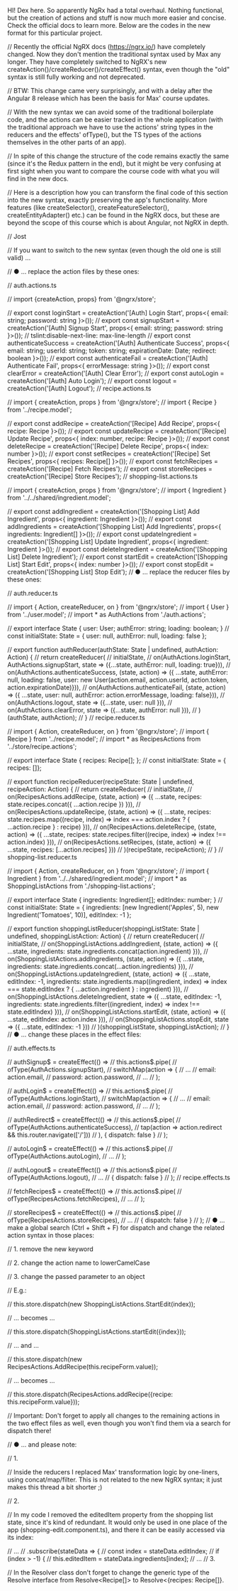 HI! Dex here. So apparently NgRx had a total overhaul. Nothing functional, but the creation of actions and stuff is now much more easier and concise.
Check the official docs to learn more.
Below are the codes in the new format for this particular project.

// Recently the official NgRX docs (https://ngrx.io/) have completely changed. Now they don't mention the traditional syntax used by Max any longer. They have completely switched to NgRX's new createAction()/createReducer()/createEffect() syntax, even though the "old" syntax is still fully working and not deprecated.

// BTW: This change came very surprisingly, and with a delay after the Angular 8 release which has been the basis for Max' course updates.

// With the new syntax we can avoid some of the traditional boilerplate code, and the actions can be easier tracked in the whole application (with the traditional approach we have to use the actions' string types in the reducers and the effects' ofType(), but the TS types of the actions themselves in the other parts of an app).

// In spite of this change the structure of the code remains exactly the same (since it's the Redux pattern in the end), but it might be very confusing at first sight when you want to compare the course code with what you will find in the new docs.

// Here is a description how you can transform the final code of this section into the new syntax, exactly preserving the app's functionality. More features (like createSelector(), createFeatureSelector(), createEntityAdapter() etc.) can be found in the NgRX docs, but these are beyond the scope of this course which is about Angular, not NgRX in depth.

// Jost

// If you want to switch to the new syntax (even though the old one is still valid) ...

// ● ... replace the action files by these ones:

// auth.actions.ts

// import {createAction, props} from '@ngrx/store';

// export const loginStart = createAction('[Auth] Login Start', props<{ email: string; password: string }>());
// export const signupStart = createAction('[Auth] Signup Start', props<{ email: string; password: string }>());
// tslint:disable-next-line: max-line-length
// export const authenticateSuccess = createAction('[Auth] Authenticate Success', props<{ email: string; userId: string; token: string; expirationDate: Date; redirect: boolean }>());
// export const authenticateFail = createAction('[Auth] Authenticate Fail', props<{ errorMessage: string }>());
// export const clearError = createAction('[Auth] Clear Error');
// export const autoLogin = createAction('[Auth] Auto Login');
// export const logout = createAction('[Auth] Logout');
// recipe.actions.ts

// import { createAction, props } from '@ngrx/store';
// import { Recipe } from '../recipe.model';

// export const addRecipe = createAction('[Recipe] Add Recipe', props<{ recipe: Recipe }>());
// export const updateRecipe = createAction('[Recipe] Update Recipe', props<{ index: number, recipe: Recipe }>());
// export const deleteRecipe = createAction('[Recipe] Delete Recipe', props<{ index: number }>());
// export const setRecipes = createAction('[Recipe] Set Recipes', props<{ recipes: Recipe[] }>());
// export const fetchRecipes = createAction('[Recipe] Fetch Recipes');
// export const storeRecipes = createAction('[Recipe] Store Recipes');
// shopping-list.actions.ts

// import { createAction, props } from '@ngrx/store';
// import { Ingredient } from '../../shared/ingredient.model';

// export const addIngredient = createAction('[Shopping List] Add Ingredient', props<{ ingredient: Ingredient }>());
// export const addIngredients = createAction('[Shopping List] Add Ingredients', props<{ ingredients: Ingredient[] }>());
// export const updateIngredient = createAction('[Shopping List] Update Ingredient', props<{ ingredient: Ingredient }>());
// export const deleteIngredient = createAction('[Shopping List] Delete Ingredient');
// export const startEdit = createAction('[Shopping List] Start Edit', props<{ index: number }>());
// export const stopEdit = createAction('[Shopping List] Stop Edit');
// ● ... replace the reducer files by these ones:

// auth.reducer.ts

// import { Action, createReducer, on } from '@ngrx/store';
// import { User } from '../user.model';
// import * as AuthActions from './auth.actions';

// export interface State { user: User; authError: string; loading: boolean; }
// const initialState: State = { user: null, authError: null, loading: false };

// export function authReducer(authState: State | undefined, authAction: Action) {
//   return createReducer(
//     initialState,
//     on(AuthActions.loginStart, AuthActions.signupStart, state => ({...state, authError: null, loading: true})),
//     on(AuthActions.authenticateSuccess, (state, action) => ({ ...state, authError: null, loading: false, user: new User(action.email, action.userId, action.token, action.expirationDate)})),
//     on(AuthActions.authenticateFail, (state, action) => ({  ...state, user: null, authError: action.errorMessage, loading: false})),
//     on(AuthActions.logout, state => ({...state, user: null })),
//     on(AuthActions.clearError, state => ({...state, authError: null })),
//   )(authState, authAction);
// }
// recipe.reducer.ts

// import { Action, createReducer, on } from '@ngrx/store';
// import { Recipe } from '../recipe.model';
// import * as RecipesActions from '../store/recipe.actions';

// export interface State { recipes: Recipe[]; };
// const initialState: State = { recipes: []};

// export function recipeReducer(recipeState: State | undefined, recipeAction: Action) {
//   return createReducer(
//     initialState,
//     on(RecipesActions.addRecipe, (state, action) => ({ ...state, recipes: state.recipes.concat({ ...action.recipe }) })),
//     on(RecipesActions.updateRecipe, (state, action) => ({ ...state, recipes: state.recipes.map((recipe, index) => index === action.index ? { ...action.recipe } : recipe) })),
//     on(RecipesActions.deleteRecipe, (state, action) => ({ ...state, recipes: state.recipes.filter((recipe, index) => index !== action.index) })),
//     on(RecipesActions.setRecipes, (state, action) => ({ ...state, recipes: [...action.recipes] }))
//   )(recipeState, recipeAction);
// }
// shopping-list.reducer.ts

// import { Action, createReducer, on } from '@ngrx/store';
// import { Ingredient } from '../../shared/ingredient.model';
// import * as ShoppingListActions from './shopping-list.actions';

// export interface State { ingredients: Ingredient[]; editIndex: number; }
// const initialState: State = { ingredients: [new Ingredient('Apples', 5), new Ingredient('Tomatoes', 10)], editIndex: -1 };

// export function shoppingListReducer(shoppingListState: State | undefined, shoppingListAction: Action) {
//   return createReducer(
//     initialState,
//     on(ShoppingListActions.addIngredient, (state, action) => ({ ...state, ingredients: state.ingredients.concat(action.ingredient) })),
//     on(ShoppingListActions.addIngredients, (state, action) => ({ ...state, ingredients: state.ingredients.concat(...action.ingredients) })),
//     on(ShoppingListActions.updateIngredient, (state, action) => ({ ...state, editIndex: -1, ingredients: state.ingredients.map((ingredient, index) => index === state.editIndex ? { ...action.ingredient } : ingredient) })),
//     on(ShoppingListActions.deleteIngredient, state => ({ ...state, editIndex: -1, ingredients: state.ingredients.filter((ingredient, index) => index !== state.editIndex) })),
//     on(ShoppingListActions.startEdit, (state, action) => ({ ...state, editIndex: action.index })),
//     on(ShoppingListActions.stopEdit, state => ({ ...state, editIndex: -1 }))
//   )(shoppingListState, shoppingListAction);
// }
// ● ... change these places in the effect files:

// auth.effects.ts

//   authSignup$ = createEffect(() =>
//     this.actions$.pipe(
//       ofType(AuthActions.signupStart),
//       switchMap(action => {
//               ...
//               email: action.email,
//               password: action.password,
//               ...
//   );

//   authLogin$ = createEffect(() =>
//     this.actions$.pipe(
//       ofType(AuthActions.loginStart),
//       switchMap(action => {
//               ...
//               email: action.email,
//               password: action.password,
//               ...
//   );

//   authRedirect$ = createEffect(() =>
//     this.actions$.pipe(
//       ofType(AuthActions.authenticateSuccess),
//       tap(action =>  action.redirect && this.router.navigate(['/']))
//     ), { dispatch: false }
//   );

//   autoLogin$ = createEffect(() =>
//     this.actions$.pipe(
//     ofType(AuthActions.autoLogin),
//     ...
//   );

//   authLogout$ = createEffect(() =>
//     this.actions$.pipe(
//       ofType(AuthActions.logout),
//       ...
//     { dispatch: false }
//   );
// recipe.effects.ts

//   fetchRecipes$ = createEffect(() =>
//     this.actions$.pipe(
//       ofType(RecipesActions.fetchRecipes),
// 	  ...
//   );

//   storeRecipes$ = createEffect(() =>
//     this.actions$.pipe(
//       ofType(RecipesActions.storeRecipes),
// 	  ...
//     { dispatch: false }
//   );
// ● ... make a global search (Ctrl + Shift + F) for dispatch and change the related action syntax in those places:

// 1. remove the new keyword

// 2. change the action name to lowerCamelCase

// 3. change the passed parameter to an object

// E.g.:

// this.store.dispatch(new ShoppingListActions.StartEdit(index));

// ... becomes ...

// this.store.dispatch(ShoppingListActions.startEdit({index}));

// ... and ...

// this.store.dispatch(new RecipesActions.AddRecipe(this.recipeForm.value));

// ... becomes ...

// this.store.dispatch(RecipesActions.addRecipe({recipe: this.recipeForm.value}));

// Important: Don't forget to apply all changes to the remaining actions in the two effect files as well, even though you won't find them via a search for dispatch  there!

// ● ... and please note:

// 1.

// Inside the reducers I replaced Max' transformation logic by one-liners, using concat/map/filter. This is not related to the new NgRX syntax; it just makes this thread a bit shorter ;)

// 2.

// In my code I removed the editedItem property from the shopping list state, since it's kind of redundant. It would only be used in one place of the app (shopping-edit.component.ts), and there it can be easily accessed via its index:

// ...
// .subscribe(stateData => {
//   const index = stateData.editIndex;
//   if (index > -1) {
//     this.editedItem = stateData.ingredients[index];
//     ...
// 3.

// In the Resolver class don't forget to change the generic type of the Resolve interface from Resolve<Recipe[]> to Resolve<{recipes: Recipe[]}.
